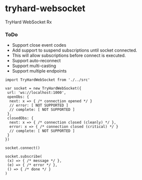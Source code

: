 # tryhard-websocket
TryHard WebSocket Rx

### ToDo
- Support close event codes
- Add support to suspend subscriptions until socket connected.
 - This will allow subscriptions before connect is executed.
- Support auto-reconnect
- Support multi-casting
- Support multiple endpoints

```
import TryHardWebSocket from './../src'

var socket = new TryHardWebSocket({
 url: 'ws://localhost:1000',
 openObs: {
  next: x => { /* connection opened */ }
  // error: [ NOT SUPPORTED ]
  // complete: [ NOT SUPPORTED ]
 },
 closedObs: {
  next: x => { /* connection closed (cleanly) */ },
  error: x => { /* connection closed (critical) */ }
  // complete: [ NOT SUPPORTED ]
 }
})

socket.connect()

socket.subscribe(
 (x) => { /* message */ },
 (e) => { /* error */ },
 () => { /* done */ }
)
```
